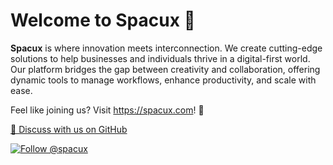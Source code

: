 # Welcome to Spacux 🌌

**Spacux** is where innovation meets interconnection.
We create cutting-edge solutions to help businesses and individuals thrive in a digital-first world.
Our platform bridges the gap between creativity and collaboration, offering dynamic tools to manage workflows, enhance productivity, and scale with ease.

Feel like joining us? Visit https://spacux.com! 🚀

[💬 Discuss with us on GitHub](https://github.com/orgs/spacux/discussions)

<p><a href="https://x.com/intent/follow?screen_name=spacux"><img src="https://img.shields.io/twitter/follow/spacux.svg?label=Follow%20@spacux" alt="Follow @spacux"/></a></p>

